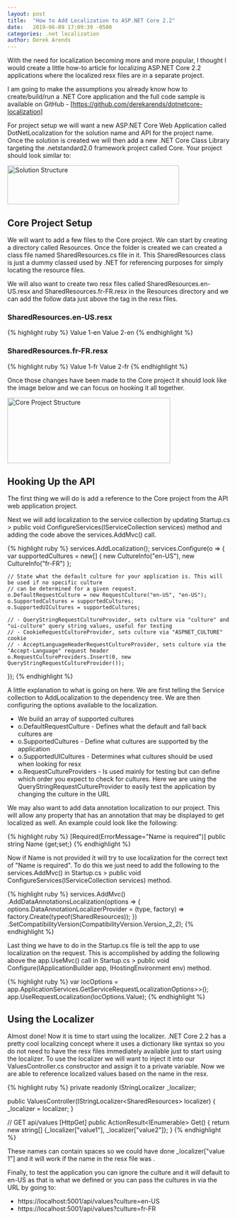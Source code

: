 ```yaml
---
layout: post
title:  "How to Add Localization to ASP.NET Core 2.2"
date:   2019-06-09 17:09:39 -0500
categories: .net localization
author: Derek Arends
---
```

 
With the need for localization becoming more and more popular, I thought I would create a little how-to article for localizing ASP.NET Core 2.2 applications where the localized resx files are in a separate project.

I am going to make the assumptions you already know how to create/build/run a .NET Core application and the full code sample is available on GitHub - [https://github.com/derekarends/dotnetcore-localization]

For project setup we will want a new ASP.NET Core Web Application called DotNetLocalization for the solution name and API for the project name.  Once the solution is created we will then add a new .NET Core Class Library targeting the .netstandard2.0 framework project called Core.  Your project should look similar to:

<img src="{{site.url}}/assets/DotNetLocalizationProjectStructure.png" alt="Solution Structure" width="388" height="88"/>

## Core Project Setup

We will want to add a few files to the Core project.  We can start by creating a directory called Resources.  Once the folder is created we can created a class file named SharedResources.cs file in it.  This SharedResources class is just a dummy classed used by .NET for referencing purposes for simply locating the resource files.

We will also want to create two resx files called SharedResources.en-US.resx and SharedResources.fr-FR.resx in the Resources directory and we can add the follow data just above the </root> tag in the resx files.

### SharedResources.en-US.resx

{% highlight ruby %}
<data name="value1" xml:space="preserve">
    <value>Value 1-en</value>
</data>
<data name="value2" xml:space="preserve">
    <value>Value 2-en</value>
</data>
{% endhighlight %}

### SharedResources.fr-FR.resx

{% highlight ruby %}
<data name="value1" xml:space="preserve">
    <value>Value 1-fr</value>
</data>
<data name="value2" xml:space="preserve">
    <value>Value 2-fr</value>
</data>
{% endhighlight %}

Once those changes have been made to the Core project it should look like the image below and we can focus on hooking it all together.

<img src="{{site.url}}/assets/DotNetLocalizationCoreStructure.png" alt="Core Project Structure" width="368" height="148"/>

## Hooking Up the API

The first thing we will do is add a reference to the Core project from the API web application project.

Next we will add localization to the service collection by updating Startup.cs > public void ConfigureServices(IServiceCollection services) method and adding the code above the services.AddMvc() call.

{% highlight ruby %}
services.AddLocalization();
services.Configure<RequestLocalizationOptions>(o =>
{
    var supportedCultures = new[]
    {
        new CultureInfo("en-US"),
        new CultureInfo("fr-FR")
    };

    // State what the default culture for your application is. This will be used if no specific culture
    // can be determined for a given request.
    o.DefaultRequestCulture = new RequestCulture("en-US", "en-US");
    o.SupportedCultures = supportedCultures;
    o.SupportedUICultures = supportedCultures;

    // - QueryStringRequestCultureProvider, sets culture via "culture" and "ui-culture" query string values, useful for testing
    // - CookieRequestCultureProvider, sets culture via "ASPNET_CULTURE" cookie
    // - AcceptLanguageHeaderRequestCultureProvider, sets culture via the "Accept-Language" request header
    o.RequestCultureProviders.Insert(0, new QueryStringRequestCultureProvider());
});
{% endhighlight %}

A little explanation to what is going on here. We are first telling the Service collection to AddLocalization to the dependency tree. We are then configuring the options available to the localization.

* We build an array of supported cultures
* o.DefaultRequestCulture - Defines what the default and fall back cultures are
* o.SupportedCultures - Define what cultures are supported by the application
* o.SupportedUICultures - Determines what cultures should be used when looking for resx
* o.RequestCultureProviders - Is used mainly for testing but can define which order you expect to check for cultures.  Here we are using the QueryStringRequestCultureProvider to easily test the application by changing the culture in the URL

We may also want to add data annotation localization to our project.  This will allow any property that has an annotation that may be displayed to get localized as well.  An example could look like the following:

{% highlight ruby %}
[Required(ErrorMessage="Name is required")]
public string Name {get;set;}
{% endhighlight %}

Now if Name is not provided it will try to use localization for the correct text of "Name is required".  To do this we just need to add the following to the services.AddMvc() in Startup.cs > public void ConfigureServices(IServiceCollection services) method.

{% highlight ruby %}
services.AddMvc()
  .AddDataAnnotationsLocalization(options =>
  {
      options.DataAnnotationLocalizerProvider = (type, factory) =>
          factory.Create(typeof(SharedResources));
  })
  .SetCompatibilityVersion(CompatibilityVersion.Version_2_2);
{% endhighlight %}

Last thing we have to do in the Startup.cs file is tell the app to use localization on the request.  This is accomplished by adding the following above the app.UseMvc() call in Startup.cs > public void Configure(IApplicationBuilder app, IHostingEnvironment env) method.

{% highlight ruby %}
var locOptions = app.ApplicationServices.GetService<IOptions>RequestLocalizationOptions>>();
      app.UseRequestLocalization(locOptions.Value);
{% endhighlight %}

## Using the Localizer

Almost done! Now it is time to start using the localizer.  .NET Core 2.2 has a pretty cool localizing concept where it uses a dictionary like syntax so you do not need to have the resx files immediately available just to start using the localizer.  To use the localizer we will want to inject it into our ValuesController.cs constructor and assign it to a private variable.  Now we are able to reference localized values based on the name in the resx.

{% highlight ruby %}
private readonly IStringLocalizer<SharedResources> _localizer;

public ValuesController(IStringLocalizer&lt;SharedResources> localizer)
{
    _localizer = localizer;
}

// GET api/values
[HttpGet]
public ActionResult<IEnumerable<string>> Get()
{
    return new string[] {_localizer["value1"], _localizer["value2"]};
}
{% endhighlight %}

These names can contain spaces so we could have done _localizer["value 1"] and it will work if the name in the resx file was <data name="value 1">.

Finally, to test the application you can ignore the culture and it will default to en-US as that is what we defined or you can pass the cultures in via the URL by going to:

* https://localhost:5001/api/values?culture=en-US
* https://localhost:5001/api/values?culture=fr-FR

[https://github.com/derekarends/dotnetcore-localization]: https://github.com/derekarends/dotnetcore-localization
[https://localhost:5001/api/values?culture=en-US]: https://localhost:5001/api/values?culture=en-US
[https://localhost:5001/api/values?culture=fr-FR]: https://localhost:5001/api/values?culture=fr-FR
